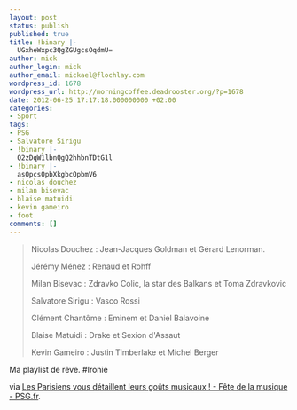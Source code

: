 ```yaml
---
layout: post
status: publish
published: true
title: !binary |-
  UGxheWxpc3QgZGUgcsOqdmU=
author: mick
author_login: mick
author_email: mickael@flochlay.com
wordpress_id: 1678
wordpress_url: http://morningcoffee.deadrooster.org/?p=1678
date: 2012-06-25 17:17:18.000000000 +02:00
categories:
- Sport
tags:
- PSG
- Salvatore Sirigu
- !binary |-
  Q2zDqW1lbnQgQ2hhbnTDtG1l
- !binary |-
  asOpcsOpbXkgbcOpbmV6
- nicolas douchez
- milan bisevac
- blaise matuidi
- kevin gameiro
- foot
comments: []
---
```

<blockquote>Nicolas Douchez : Jean-Jacques Goldman et Gérard Lenorman.

Jérémy Ménez : Renaud et Rohff

Milan Bisevac : Zdravko Colic, la star des Balkans et Toma Zdravkovic

Salvatore Sirigu : Vasco Rossi

Clément Chantôme : Eminem et Daniel Balavoine

Blaise Matuidi : Drake et Sexion d'Assaut

Kevin Gameiro : Justin Timberlake et Michel Berger</blockquote>
Ma playlist de rêve. #Ironie

via <a href="http://www.psg.fr/fr/Actus/003001/Article/58411/Les-Parisiens-vous-detaillent-leurs-gouts-musicaux">Les Parisiens vous détaillent leurs goûts musicaux ! - Fête de la musique - PSG.fr</a>.
